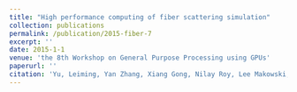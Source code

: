 ```yaml
---
title: "High performance computing of fiber scattering simulation"
collection: publications
permalink: /publication/2015-fiber-7
excerpt: ''
date: 2015-1-1
venue: 'the 8th Workshop on General Purpose Processing using GPUs'
paperurl: ''
citation: 'Yu, Leiming, Yan Zhang, Xiang Gong, Nilay Roy, Lee Makowski, and David Kaeli. "High performance computing of fiber scattering simulation." In Proceedings of the 8th Workshop on General Purpose Processing using GPUs, pp. 90-98. ACM, 2015.'
---
```


